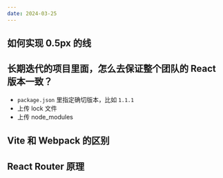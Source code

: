 ```yaml
---
date: 2024-03-25
---
```


## 如何实现 0.5px 的线



## 长期迭代的项目里面，怎么去保证整个团队的 React 版本一致？

- `package.json` 里指定确切版本，比如 `1.1.1`
- 上传 lock 文件
- 上传 node_modules

## Vite 和 Webpack 的区别


## React Router 原理


